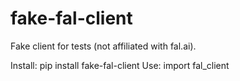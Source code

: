 fake-fal-client
================
Fake client for tests (not affiliated with fal.ai).

Install:  pip install fake-fal-client
Use:      import fal_client

